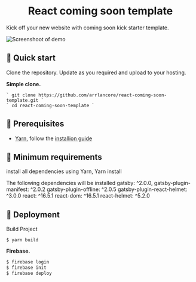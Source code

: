 <h1 align="center">
  React coming soon template
</h1>

Kick off your new website with coming soon kick starter template.

![Screenshoot of demo](https://user-images.githubusercontent.com/16473868/47648801-21516480-dba1-11e8-8ff8-2091c13aadcb.png)

## 🚀 Quick start

Clone the repository. Update as you required and upload to your hosting. 

**Simple clone.**

    ` git clone https://github.com/arrlancore/react-coming-soon-template.git `
    ` cd react-coming-soon-template `

## 🚀 Prerequisites
* <a href="https://yarnpkg.com/en/">Yarn</a>, follow the <a href="https://yarnpkg.com/en/docs/install">installion guide</a>

## 🚀 Minimum requirements
install all dependencies using Yarn,
    Yarn install

The following dependencies will be installed
    gatsby: ^2.0.0,
    gatsby-plugin-manifest: ^2.0.2
    gatsby-plugin-offline: ^2.0.5
    gatsby-plugin-react-helmet: ^3.0.0
    react: ^16.5.1
    react-dom: ^16.5.1
    react-helmet: ^5.2.0

## 🚀 Deployment
Build Project

    $ yarn build

**Firebase.**
```sh
$ firebase login
$ firebase init
$ firebase deploy
```
